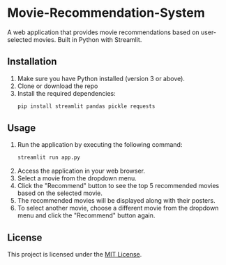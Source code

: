 # Movie-Recommendation-System
A web application that provides movie recommendations based on user-selected movies. Built in Python with Streamlit.

## Installation
1. Make sure you have Python installed (version 3 or above).
2. Clone or download the repo
3. Install the required dependencies:
   ```bash
   pip install streamlit pandas pickle requests

## Usage
1. Run the application by executing the following command:
   ```bash
   streamlit run app.py
2. Access the application in your web browser.
3. Select a movie from the dropdown menu.
4. Click the "Recommend" button to see the top 5 recommended movies based on the selected movie.
5. The recommended movies will be displayed along with their posters.
6. To select another movie, choose a different movie from the dropdown menu and click the "Recommend" button again.

## License
This project is licensed under the [MIT License](LICENSE).
